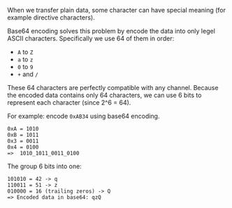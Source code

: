 When we transfer plain data, some character can have special meaning (for example directive characters).

Base64 encoding solves this problem by encode the data into only legel ASCII characters. Specifically we use 64 of them in order:
- `A` to `Z`
- `a` to `z`
- `0` to `9`
- `+` and `/`

These 64 characters are perfectly compatible with any channel. Because the encoded data contains only 64 characters, we can use 6 bits to represent each character (since 2^6 = 64).

For example: encode `0xAB34` using base64 encoding.

```
0xA = 1010
0xB = 1011
0x3 = 0011
0x4 = 0100
=>  1010_1011_0011_0100
```

The group 6 bits into one:

```
101010 = 42 -> q
110011 = 51 -> z
010000 = 16 (trailing zeros) -> Q
=> Encoded data in base64: qzQ
```
